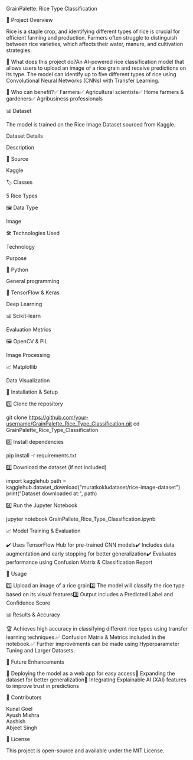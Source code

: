 GrainPalette: Rice Type Classification

📌 Project Overview

Rice is a staple crop, and identifying different types of rice is crucial for efficient farming and production. Farmers often struggle to distinguish between rice varieties, which affects their water, manure, and cultivation strategies.

🔹 What does this project do?An AI-powered rice classification model that allows users to upload an image of a rice grain and receive predictions on its type. The model can identify up to five different types of rice using Convolutional Neural Networks (CNNs) with Transfer Learning.

🔹 Who can benefit?✅ Farmers✅ Agricultural scientists✅ Home farmers & gardeners✅ Agribusiness professionals

📊 Dataset

The model is trained on the Rice Image Dataset sourced from Kaggle.

Dataset Details

Description

📁 Source

Kaggle

🏷️ Classes

5 Rice Types

🖼️ Data Type

Image

🛠️ Technologies Used

Technology

Purpose

🐍 Python

General programming

🔬 TensorFlow & Keras

Deep Learning

📊 Scikit-learn

Evaluation Metrics

🖼️ OpenCV & PIL

Image Processing

📈 Matplotlib

Data Visualization

🚀 Installation & Setup

1️⃣ Clone the repository

git clone https://github.com/your-username/GrainPalette_Rice_Type_Classification.git
cd GrainPalette_Rice_Type_Classification

2️⃣ Install dependencies

pip install -r requirements.txt

3️⃣ Download the dataset (if not included)

import kagglehub
path = kagglehub.dataset_download("muratkokludataset/rice-image-dataset")
print("Dataset downloaded at:", path)

4️⃣ Run the Jupyter Notebook

jupyter notebook GrainPallete_Rice_Type_Classification.ipynb

📈 Model Training & Evaluation

✔️ Uses TensorFlow Hub for pre-trained CNN models✔️ Includes data augmentation and early stopping for better generalization✔️ Evaluates performance using Confusion Matrix & Classification Report

🎯 Usage

1️⃣ Upload an image of a rice grain2️⃣ The model will classify the rice type based on its visual features3️⃣ Output includes a Predicted Label and Confidence Score

📊 Results & Accuracy

🏆 Achieves high accuracy in classifying different rice types using transfer learning techniques.✅ Confusion Matrix & Metrics included in the notebook.✅ Further improvements can be made using Hyperparameter Tuning and Larger Datasets.

🔮 Future Enhancements

🔹 Deploying the model as a web app for easy access🔹 Expanding the dataset for better generalization🔹 Integrating Explainable AI (XAI) features to improve trust in predictions

👥 Contributors

Kunal Goel<br>
Ayush Mishra<br>
Aashish<br>
Abjeet Singh<br>

📜 License

This project is open-source and available under the MIT License.

